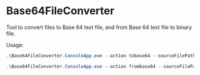 # Base64FileConverter

Tool to convert files to Base 64 text file, and from Base 64 text file to binary file.

Usage:

```powershell
.\Base64FileConverter.ConsoleApp.exe --action tobase64 --sourceFilePath ".\source.bin" --sinkFilePath ".\out.txt"

.\Base64FileConverter.ConsoleApp.exe --action frombase64 --sourceFilePath ".\source.txt" --sinkFilePath ".\out.bin"
```
